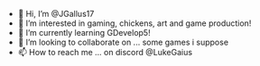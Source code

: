 - 👋 Hi, I’m @JGallus17
- 👀 I’m interested in gaming, chickens, art and game production!
- 🌱 I’m currently learning GDevelop5!
- 💞️ I’m looking to collaborate on ... some games i suppose
- 📫 How to reach me ... on discord @LukeGaius

<!---
JGallus17/JGallus17 is a ✨ special ✨ repository because its `README.md` (this file) appears on your GitHub profile.
You can click the Preview link to take a look at your changes.
--->
